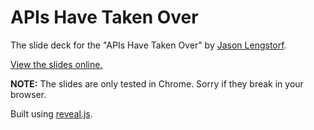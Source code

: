 APIs Have Taken Over
====================

The slide deck for the "APIs Have Taken Over" by [Jason Lengstorf](http://lengstorf.com).

[View the slides online.](http://jlengstorf.github.io/apis-have-taken-over/)

**NOTE:** The slides are only tested in Chrome. Sorry if they break in your browser.

Built using [reveal.js](https://github.com/hakimel/reveal.js).
